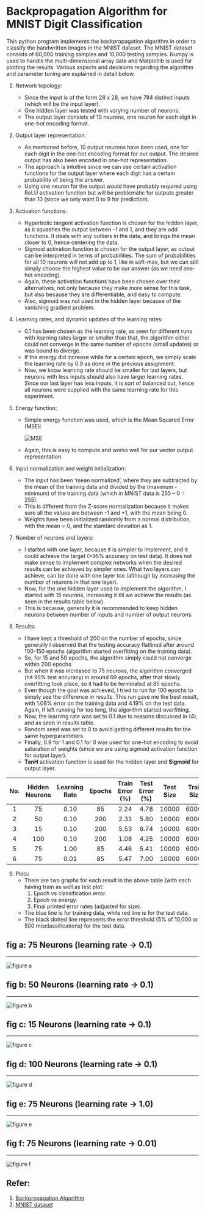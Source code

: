 # Backpropagation Algorithm for MNIST Digit Classification

This python program implements the backpropagation algorithm in order to classify the handwritten images in the MNIST dataset. The MNIST dataset consists of 60,000 training samples and 10,000 testing samples. Numpy is used to handle the multi-dimensional array data and Matplotlib is used for plotting the results. Various aspects and decisions regarding the algorithm and parameter tuning are explained in detail below. 

1. Network topology:  
   * Since the input is of the form 28 x 28, we have 784 distinct inputs (which will be the input layer).  
   * One hidden layer was tested with varying number of neurons.
   * The output layer consists of 10 neurons, one neuron for each digit in one-hot encoding format. 

2. Output layer representation: 
   * As mentioned before, 10 output neurons have been used, one for each digit in the one-hot encoding format for our output. The desired output has also been encoded in one-hot representation. 
   * The approach is intuitive since we can use certain activation functions for the output layer where each digit has a certain probability of being the answer. 
   * Using one neuron for the output would have probably required using ReLU activation function but will be problematic for outputs greater than 10 (since we only want 0 to 9 for prediction). 

3. Activation functions: 
   * Hyperbolic tangent activation function is chosen for the hidden layer, as it squashes the output between -1 and 1, and they are odd functions. It deals with any outliers in the data, and brings the mean closer to 0, hence centering the data. 
   * Sigmoid activation function is chosen for the output layer, as output can be interpreted in terms of probabilities. The sum of probabilities for all 10 neurons will not add up to 1, like in soft-max, but we can still simply choose the highest value to be our answer (as we need one-hot encoding). 
   * Again, these activation functions have been chosen over their alternatives, not only because they make more sense for this task, but also because they are differentiable, and easy to compute. 
   * Also, sigmoid was not used in the hidden layer because of the vanishing gradient problem. 

4. Learning rates, and dynamic updates of the learning rates: 
   * 0.1 has been chosen as the learning rate, as seen for different runs with learning rates larger or smaller than that, the algorithm either could not converge in the same number of epochs (small updates) or was bound to diverge. 
   * If the energy did increase while for a certain epoch, we simply scale the learning rate by 0.9 as done in the previous assignment. 
   * Now, we know learning rate should be smaller for last layers, but neurons with less inputs should also have larger learning rates. Since our last layer has less inputs, it is sort of balanced out, hence all neurons were supplied with the same learning rate for this experiment. 

5. Energy function: 

   * Simple energy function was used, which is the Mean Squared Error (MSE): 

     ![MSE](C:\Users\yashc\GIT\Backpropagation-Digit-Classification\mse.jpg)

   * Again, this is easy to compute and works well for our vector output representation. 

6. Input normalization and weight initialization: 
   * The input has been ‘mean normalized’, where they are subtracted by the mean of the training data and divided by the (maximum - minimum) of the training data (which in MNIST data is 255 – 0 = 255).
   * This is different from the Z-score normalization because it makes sure all the values are between -1 and +1, with the mean being 0.
   * Weights have been initialized randomly from a normal distribution, with the mean = 0, and the standard deviation as 1. 

7. Number of neurons and layers: 
   * I started with one layer, because it is simpler to implement, and it could achieve the target (>95% accuracy on test data). It does not make sense to implement complex networks when the desired results can be achieved by simpler ones. What two layers can achieve, can be done with one layer too (although by increasing the number of neurons in that one layer). 
   * Now, for the one hidden layer used to implement the algorithm, I started with 15 neurons, increasing it till we achieve the results (as seen in the results table below). 
   * This is because, generally it is recommended to keep hidden neurons between number of inputs and number of output neurons. 

8. Results: 
   * I have kept a threshold of 200 on the number of epochs, since generally I observed that the testing accuracy flatlined after around 100-150 epochs (algorithm started overfitting on the training data). 
   * So, for 15 and 50 epochs, the algorithm simply could not converge within 200 epochs. 
   * But when it was increased to 75 neurons, the algorithm converged (hit 95% test accuracy) in around 69 epochs, after that slowly overfitting took place, so it had to be terminated at 85 epochs. 
   * Even though the goal was achieved, I tried to run for 100 epochs to simply see the difference in results. This run gave me the best result, with 1.08% error on the training data and 4.19% on the test data. Again, if left running for too long, the algorithm started overfitting. 
   * Now, the learning rate was set to 0.1 due to reasons discussed in (4), and as seen in results table.
   * Random seed was set to 0 to avoid getting different results for the same hyperparameters. 
   * Finally, 0.9 for 1 and 0.1 for 0 was used for one-hot encoding to avoid saturation of weights (since we are using sigmoid activation function for output layer).
   * **TanH** activation function is used for the hidden layer and **Sigmoid** for output layer. 

| **No.** | **Hidden Neurons** | **Learning Rate** | **Epochs** | **Train**    **Error**    **(%)** | **Test**    **Error**    **(%)** | **Test Size** | **Train  Size** | **Random Seed** |
| :-----: | :----------------: | :---------------: | :--------: | :-------------------------------: | :------------------------------: | :-----------: | :-------------: | :-------------: |
|    1    |         75         |       0.10        |     85     |               2.24                |               4.78               |     10000     |      60000      |        0        |
|    2    |         50         |       0.10        |    200     |               2.31                |               5.80               |     10000     |      60000      |        0        |
|    3    |         15         |       0.10        |    200     |               5.53                |               8.74               |     10000     |      60000      |        0        |
|    4    |        100         |       0.10        |    200     |               1.08                |               4.25               |     10000     |      60000      |        0        |
|    5    |         75         |       1.00        |     85     |               4.46                |               5.41               |     10000     |      60000      |        0        |
|    6    |         75         |       0.01        |     85     |               5.47                |               7.00               |     10000     |      60000      |        0        |

9. Plots: 
   * There are two graphs for each result in the above table (with each having train as well as test plot: 
     1. Epoch vs classification error.
     2. Epoch vs energy.
     3. Final printed error rates (adjusted for size). 
   * The blue line is for training data, while red line is for the test data. 
   * The black dotted line represents the error threshold (5% of 10,000 or 500 misclassifications) for the test data.
   
   

## fig a: 75 Neurons (learning rate -> 0.1)

---

![figure a](C:\Users\yashc\GIT\Backpropagation-Digit-Classification\fig_a.jpg)

## fig b: 50 Neurons (learning rate -> 0.1)

---

![figure b](C:\Users\yashc\GIT\Backpropagation-Digit-Classification\fig_b.jpg)

## fig c: 15 Neurons (learning rate -> 0.1)

---

![figure c](C:\Users\yashc\GIT\Backpropagation-Digit-Classification\fig_c.jpg)

## fig d: 100 Neurons (learning rate -> 0.1)

---

![figure d](C:\Users\yashc\GIT\Backpropagation-Digit-Classification\fig_d.jpg)

## fig e: 75 Neurons (learning rate -> 1.0)

---

![figure e](C:\Users\yashc\GIT\Backpropagation-Digit-Classification\fig_e.jpg)

## fig f: 75 Neurons (learning rate -> 0.01)

---

![figure f](C:\Users\yashc\GIT\Backpropagation-Digit-Classification\fig_f.jpg)

## Refer:

1. [Backpropagation Algorithm](https://en.wikipedia.org/wiki/Backpropagation)
2. [MNIST dataset](http://yann.lecun.com/exdb/mnist/)